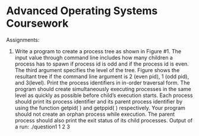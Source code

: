 # Advanced Operating Systems Coursework

Assignments:

1. Write a program to create a process tree as shown in Figure #1. The input value through command line includes how many children a process has to spawn if process id is odd and if the process id is even. The third argument specifies the level of the tree. Figure shows the resultant tree if the command line argument is 2 (even pid), 1 (odd pid), and 3(level). Print the process identifiers in in-order traversal form. The program should create simultaneously executing processes in the same level as quickly as possible before child’s execution starts. Each process should print its process identifier and its parent process identifier by using the function getpid( ) and getppid( ) respectively. Your program should not create an orphan process while execution. The parent process should also print the exit status of its child processes. Output of a run: ./question1 1 2 3
